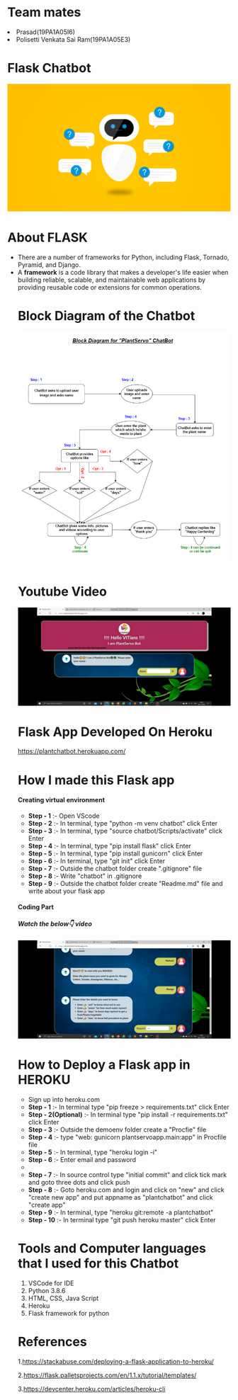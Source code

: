 <h1>Team mates</h1>

<u1>
  <li>Prasad(19PA1A05I6)</li>
  <li>Polisetti Venkata Sai Ram(19PA1A05E3)</li>
</ul>

<h1>Flask Chatbot</h1>
<img src='image.png'>

<h1>About FLASK</h1>
<ul>
  <li>There are a number of frameworks for Python, including Flask, Tornado, Pyramid, and Django.</li>
  <li>A <b>framework</b> is a code library that makes a developer's life easier when building reliable, scalable, and maintainable web applications by providing reusable code or extensions for common operations.</li>
  
<h1>Block Diagram of the Chatbot</h1>

<img src='L8_chatbot_block_dig.png'>

<h1>Youtube Video</h1>

[![IMAGE ALT TEXT](Screenshot_2020-11-08-15-26-28-60.jpg)](http://www.youtube.com/watch?v=J5UmjWu9R3M "Video Title")

<h1>Flask App Developed On Heroku</h1>

https://plantchatbot.herokuapp.com/

<h1>How I made this Flask app</h1>

<h4>Creating virtual environment</h4>

<ul>
  <li><b>Step - 1</b> :- Open VScode </li>
  <li><b>Step - 2</b> :- In terminal, type "python -m venv chatbot" click Enter</li>
  <li><b>Step - 3</b> :- In terminal, type "source chatbot/Scripts/activate" click Enter</li>
  <li><b>Step - 4</b> :- In terminal, type "pip install flask" click Enter</li>
  <li><b>Step - 5</b> :- In terminal, type "pip install gunicorn" click Enter</li>
  <li><b>Step - 6</b> :- In terminal, type "git init" click Enter</li>
  <li><b>Step - 7</b> :- Outside the chatbot folder create ".gitignore" file</li>
  <li><b>Step - 8</b> :- Write "chatbot" in .gitignore</li>
  <li><b>Step - 9</b> :- Outside the chatbot folder create "Readme.md" file and write about your flask app</li>
</ul>

<h4>Coding Part</h4>

<h5>Watch the below👇 video</h5>

[![IMAGE ALT TEXT](Screenshot_2020-11-08-20-04-49-96.jpg)](http://www.youtube.com/watch?v=tplSUg7bZhI "Video Title")

<h1>How to Deploy a Flask app in HEROKU</h1>

<ul>
  <li>Sign up into heroku.com</li>
  <li><b>Step - 1</b> :- In terminal type "pip freeze > requirements.txt" click Enter</li>
  <li><b>Step - 2(Optional)</b> :- In terminal type "pip install -r requirements.txt" click Enter</li>
  <li><b>Step - 3</b> :- Outside the demoenv folder create a "Procfie" file</li>
  <li><b>Step - 4</b> :- type "web: gunicorn plantservoapp.main:app" in Procfile file</li>
  <li><b>Step - 5</b> :- In terminal, type "heroku login -i" </li>
  <li><b>Step - 6</b> :- Enter email and password<li>
  <li><b>Step - 7</b> :- In source control type "initial commit" and click tick mark and goto three dots and click push</li>
  <li><b>Step - 8</b> :- Goto heroku.com and login and click on "new" and click "create new app" and put appname as "plantchatbot" and click "create app"</li>
  <li><b>Step - 9</b> :- In terminal, type "heroku git:remote -a plantchatbot"</li>
  <li><b>Step - 10</b> :- In terminal type "git push heroku master" click Enter</li>
</ul>

<h1>Tools and Computer languages that I used for this Chatbot</h1>

<ol>
  <li>VSCode for IDE</li>
  <li>Python 3.8.6</li>
  <li>HTML, CSS, Java Script</li>
  <li>Heroku</li>
  <li>Flask framework for python</li>
</ol>

<h1>References</h1>

1.https://stackabuse.com/deploying-a-flask-application-to-heroku/

2.https://flask.palletsprojects.com/en/1.1.x/tutorial/templates/

3.https://devcenter.heroku.com/articles/heroku-cli
